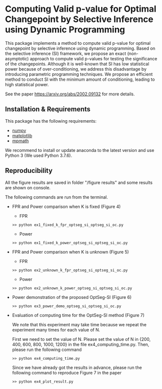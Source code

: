 # Computing Valid p-value for Optimal Changepoint by Selective Inference using Dynamic Programming

This package implements a method to compute valid p-value for optimal changepoint by selective inference using dynamic programming. Based on the selective inference (SI) framework, we propose an exact (non-asymptotic) approach to compute valid p-values for testing the significance of the changepoints. Although it is well-known that SI has low statistical power because of over-conditioning, we address this disadvantage by introducing parametric programming techniques. We propose an efficient method to conduct SI with the minimum amount of conditioning, leading to high statistical power.

See the paper <https://arxiv.org/abs/2002.09132> for more details.


## Installation & Requirements

This package has the following requirements:

- [numpy](http://numpy.org)
- [matplotlib](https://matplotlib.org/)
- [mpmath](http://mpmath.org/)

We recommend to install or update anaconda to the latest version and use Python 3
(We used Python 3.7.6).

## Reproducibility

All the figure results are saved in folder "/figure results" and some results are shown on console.

The following commands are run from the terminal.

- FPR and Power comparison when K is fixed (Figure 4)
	- FPR
	```
	>> python ex1_fixed_k_fpr_optseg_si_optseg_si_oc.py
	```
	- Power
	```
	>> python ex1_fixed_k_power_optseg_si_optseg_si_oc.py
	```
	
- FPR and Power comparison when K is unknown (Figure 5)
	- FPR
	```
	>> python ex2_unknown_k_fpr_optseg_si_optseg_si_oc.py
	```
	- Power
	```
	>> python ex2_unknown_k_power_optseg_si_optseg_si_oc.py
	``` 
	
- Power demonstration of the proposed OptSeg-SI (Figure 6)
	```
	>> python ex3_power_demo_optseg_si_optseg_si_oc.py
	```
	
- Evaluation of computing time for the OptSeg-SI method (Figure 7)
	
	We note that this experiment may take time because we repeat the experiment many times for each value of N.

	First we need to set the value of N. Please set the value of N in {200, 400, 600, 800, 1000, 1200} in the file ex4_computing_time.py. Then, please run the following command

	```
	>> python ex4_computing_time.py
	```
	
	Since we have already got the results in advance, please run the following command to reproduce Figure 7 in the paper
	
	```
	>> python ex4_plot_result.py
	```


